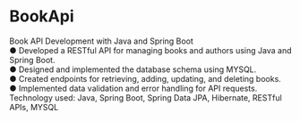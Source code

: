 # BookApi
Book API Development with Java and Spring Boot <br>
● Developed a RESTful API for managing books and authors using Java and Spring Boot. <br>
● Designed and implemented the database schema using MYSQL.<br>
● Created endpoints for retrieving, adding, updating, and deleting books. <br>
● Implemented data validation and error handling for API requests. <br>
Technology used: Java, Spring Boot, Spring Data JPA, Hibernate, RESTful APIs, MYSQL

